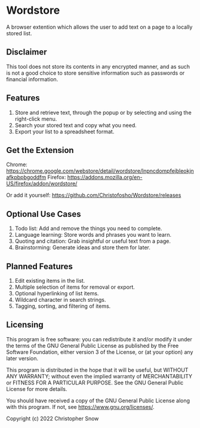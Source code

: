 # Wordstore

A browser extention which allows the user to add text on a page to a locally stored list.

## Disclaimer

This tool does not store its contents in any encrypted manner, and as such
is not a good choice to store sensitive information such as passwords or
financial information.

## Features

1. Store and retrieve text, through the popup or by selecting and using the right-click menu.
2. Search your stored text and copy what you need.
3. Export your list to a spreadsheet format.

## Get the Extension

Chrome: https://chrome.google.com/webstore/detail/wordstore/lnpncdompfejbleokjnafkpbpbgoddfm
Firefox: https://addons.mozilla.org/en-US/firefox/addon/wordstore/

Or add it yourself: https://github.com/Christofosho/Wordstore/releases

## Optional Use Cases

1. Todo list: Add and remove the things you need to complete.
2. Language learning: Store words and phrases you want to learn.
3. Quoting and citation: Grab insightful or useful text from a page.
4. Brainstorming: Generate ideas and store them for later.

## Planned Features

1. Edit existing items in the list.
2. Multiple selection of items for removal or export.
3. Optional hyperlinking of list items.
4. Wildcard character in search strings.
5. Tagging, sorting, and filtering of items.

## Licensing

This program is free software: you can redistribute it
and/or modify it under the terms of the GNU General Public
License as published by the Free Software Foundation,
either version 3 of the License, or (at your option) any
later version.

This program is distributed in the hope that it will be useful,
but WITHOUT ANY WARRANTY; without even the implied warranty of
MERCHANTABILITY or FITNESS FOR A PARTICULAR PURPOSE. See the
GNU General Public License for more details.

You should have received a copy of the GNU General Public
License along with this program. If not,
see <https://www.gnu.org/licenses/>.

Copyright (c) 2022 Christopher Snow